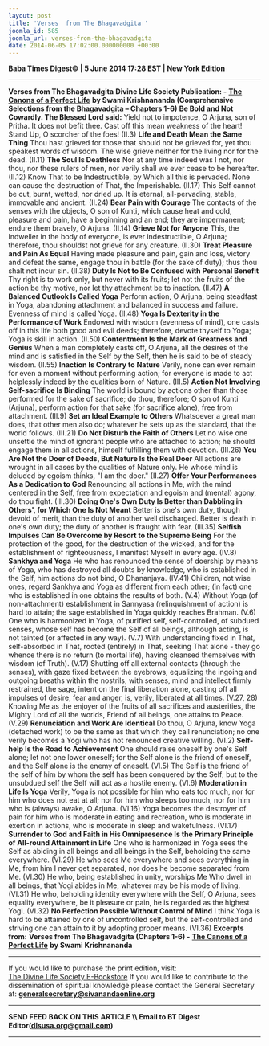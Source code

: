 ```yaml
---
layout: post
title: 'Verses  from The Bhagavadgita '
joomla_id: 585
joomla_url: verses-from-the-bhagavadgita
date: 2014-06-05 17:02:00.000000000 +00:00
---
```

**Baba Times Digest© | 5 June 2014 17:28 EST | New York Edition**
* * *  
**Verses from The Bhagavadgita**
**Divine Life Society Publication: -** [**The Canons of a Perfect Life**](http://www.swami-krishnananda.org/canon/ca_1.html) **by Swami Krishnananda**
**(Comprehensive Selections from the Bhagavadgita – Chapters 1-6)**
**Be Bold and Not Cowardly. The Blessed Lord said:**
Yield not to impotence, O Arjuna, son of Pritha. It does not befit thee. Cast off this mean weakness of the heart! Stand Up, O scorcher of the foes! (II.3)
**Life and Death Mean the Same Thing**
Thou hast grieved for those that should not be grieved for, yet thou speakest words of wisdom. The wise grieve neither for the living nor for the dead. (II.11)
**The Soul Is Deathless**
Nor at any time indeed was I not, nor thou, nor these rulers of men, nor verily shall we ever cease to be hereafter. (II.12)
Know That to be Indestructible, by Which all this is pervaded. None can cause the destruction of That, the Imperishable. (II.17)
This Self cannot be cut, burnt, wetted, nor dried up. It is eternal, all-pervading, stable, immovable and ancient. (II.24)
**Bear Pain with Courage**
The contacts of the senses with the objects, O son of Kunti, which cause heat and cold, pleasure and pain, have a beginning and an end; they are impermanent; endure them bravely, O Arjuna. (II.14)
**Grieve Not for Anyone**
This, the Indweller in the body of everyone, is ever indestructible, O Arjuna; therefore, thou shouldst not grieve for any creature. (II.30)
**Treat Pleasure and Pain As Equal**
Having made pleasure and pain, gain and loss, victory and defeat the same, engage thou in battle (for the sake of duty); thus thou shalt not incur sin. (II.38)
**Duty Is Not to Be Confused with Personal Benefit**
Thy right is to work only, but never with its fruits; let not the fruits of the action be thy motive, nor let thy attachment be to inaction. (II.47)
**A Balanced Outlook Is Called Yoga**
Perform action, O Arjuna, being steadfast in Yoga, abandoning attachment and balanced in success and failure. Evenness of mind is called Yoga. (II.48)
**Yoga Is Dexterity in the Performance of Work**
Endowed with wisdom (evenness of mind), one casts off in this life both good and evil deeds; therefore, devote thyself to Yoga; Yoga is skill in action. (II.50)
**Contentment Is the Mark of Greatness and Genius**
When a man completely casts off, O Arjuna, all the desires of the mind and is satisfied in the Self by the Self, then he is said to be of steady wisdom. (II.55)
**Inaction Is Contrary to Nature**
Verily, none can ever remain for even a moment without performing action; for everyone is made to act helplessly indeed by the qualities born of Nature. (III.5)
**Action Not Involving Self-sacrifice Is Binding**
The world is bound by actions other than those performed for the sake of sacrifice; do thou, therefore; O son of Kunti (Arjuna), perform action for that sake (for sacrifice alone), free from attachment. (III.9)
**Set an Ideal Example to Others**
Whatsoever a great man does, that other men also do; whatever he sets up as the standard, that the world follows. (III.21)
**Do Not Disturb the Faith of Others**
Let no wise one unsettle the mind of ignorant people who are attached to action; he should engage them in all actions, himself fulfilling them with devotion. (III.26)
**You Are Not the Doer of Deeds, But Nature Is the Real Doer**
All actions are wrought in all cases by the qualities of Nature only. He whose mind is deluded by egoism thinks, "I am the doer." (II.27)
**Offer Your Performances As a Dedication to God**
Renouncing all actions in Me, with the mind centered in the Self, free from expectation and egoism and (mental) agony, do thou fight. (III.30)
**Doing One's Own Duty Is Better than Dabbling in Others', for Which One Is Not Meant**
Better is one's own duty, though devoid of merit, than the duty of another well discharged. Better is death in one's own duty; the duty of another is fraught with fear. (III.35)
**Selfish Impulses Can Be Overcome by Resort to the Supreme Being**
For the protection of the good, for the destruction of the wicked, and for the establishment of righteousness, I manifest Myself in every age. (IV.8)
**Sankhya and Yoga**
He who has renounced the sense of doership by means of Yoga, who has destroyed all doubts by knowledge, who is established in the Self, him actions do not bind, O Dhananjaya. (IV.41)
Children, not wise ones, regard Sankhya and Yoga as different from each other; (in fact) one who is established in one obtains the results of both. (V.4)
Without Yoga (of non-attachment) establishment in Sannyasa (relinquishment of action) is hard to attain; the sage established in Yoga quickly reaches Brahman. (V.6)
One who is harmonized in Yoga, of purified self, self-controlled, of subdued senses, whose self has become the Self of all beings, although acting, is not tainted (or affected in any way). (V.7)
With understanding fixed in That, self-absorbed in That, rooted (entirely) in That, seeking That alone - they go whence there is no return (to mortal life), having cleansed themselves with wisdom (of Truth). (V.17)
Shutting off all external contacts (through the senses), with gaze fixed between the eyebrows, equalizing the ingoing and outgoing breaths within the nostrils, with senses, mind and intellect firmly restrained, the sage, intent on the final liberation alone, casting off all impulses of desire, fear and anger, is, verily, liberated at all times. (V.27, 28)
Knowing Me as the enjoyer of the fruits of all sacrifices and austerities, the Mighty Lord of all the worlds, Friend of all beings, one attains to Peace. (V.29)
**Renunciation and Work Are Identical**
Do thou, O Arjuna, know Yoga (detached work) to be the same as that which they call renunciation; no one verily becomes a Yogi who has not renounced creative willing. (VI.2)
**Self-help Is the Road to Achievement**
One should raise oneself by one's Self alone; let not one lower oneself; for the Self alone is the friend of oneself, and the Self alone is the enemy of oneself. (VI.5)
The Self is the friend of the self of him by whom the self has been conquered by the Self; but to the unsubdued self the Self will act as a hostile enemy. (VI.6)
**Moderation in Life Is Yoga**
Verily, Yoga is not possible for him who eats too much, nor for him who does not eat at all; nor for him who sleeps too much, nor for him who is (always) awake, O Arjuna. (VI.16)
Yoga becomes the destroyer of pain for him who is moderate in eating and recreation, who is moderate in exertion in actions, who is moderate in sleep and wakefulness. (VI.17)
**Surrender to God and Faith in His Omnipresence Is the Primary Principle of All-round Attainment in Life**
One who is harmonized in Yoga sees the Self as abiding in all beings and all beings in the Self, beholding the same everywhere. (VI.29)
He who sees Me everywhere and sees everything in Me, from him I never get separated, nor does he become separated from Me. (VI.30)
He who, being established in unity, worships Me Who dwell in all beings, that Yogi abides in Me, whatever may be his mode of living. (VI.31)
He who, beholding identity everywhere with the Self, O Arjuna, sees equality everywhere, be it pleasure or pain, he is regarded as the highest Yogi. (VI.32)
**No Perfection Possible Without Control of Mind**
I think Yoga is hard to be attained by one of uncontrolled self, but the self-controlled and striving one can attain to it by adopting proper means. (VI.36)
**Excerpts from:**
**Verses from The Bhagavadgita (Chapters 1-6) -** [**The Canons of a Perfect Life**](http://www.swami-krishnananda.org/canon/ca_1.html) **by Swami Krishnananda**
* * *  
If you would like to purchase the print edition, visit:   
[The Divine Life Society E-Bookstore](http://www.dlshq.org/download/download.htm)
If you would like to contribute to the dissemination of spiritual knowledge please contact the General Secretary at:
[**generalsecretary@sivanandaonline.org**](mailto:generalsecretary@sivanandaonline.org?subject=Contribution%20to%20Dissemination%20of%20Spiritual%20Knowledge)
* * *
**SEND FEED BACK ON THIS ARTICLE \\\ Email to BT Digest Editor[](mailto:dlsusa.org@gmail.com?subject=DLS%20Posts)(dlsusa.org@gmail.com)**
* * *
  
